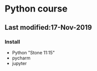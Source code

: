 # Python course
## Last modified:17-Nov-2019

### Install

* Python "Stone 11:15"
* pycharm
* jupyter